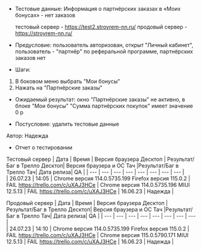 * Тестовые данные: Информация о партнёрских заказах в «Моих бонусах» - нет заказов

	тестовый сервер - https://test2.stroyrem-nn.ru/   продовый сервер - https://stroyrem-nn.ru/

* Предусловие: пользователь авторизован, открыт "Личный кабинет", пользователь - "партнёр" по реферальной программе, партнёрских заказов нет

* Шаги:
1.	В боковом меню выбрать "Мои бонусы"
2.	Нажать на "Партнёрские заказы"

* Ожидаемый результат: окно "Партнёрские заказы" не активно, в блоке "Мои бонусы" "Сумма партнёрских покупок" имеет значение 0 р

* Постусловие: удалить тестовые данные

Автор: Надежда

* Отчет о тестировании
  
Тестовый сервер
| Дата | Время | Версия браузера Десктоп | Результат/Баг в Трелло Десктоп|  Версия браузера и ОС Тач |Результат/Баг в Трелло Тач| Дата релиза| QA  |
| --- | --- | --- | --- |  --- | --- | --- | --- |   
| 26.07.23 | 14:05 | Chrome версия 114.0.5735.199 Firefox версия 115.0.2 | FAIL https://trello.com/c/uXAJ3HCe | Chrome версия 114.0.5735.196 MIUI 12.5.13 | FAIL https://trello.com/c/uXAJ3HCe | 16.06.23 | Надежда |  

Продовый сервер
| Дата | Время | Версия браузера Десктоп | Результат/Баг в Трелло Десктоп|  Версия браузера и ОС Тач |Результат/Баг в Трелло Тач| Дата релиза| QA |
| --- | --- | --- | --- |  --- | --- | --- | --- |   
| 24.07.23 | 14:10 | Chrome версия 114.0.5735.199 Firefox версия 115.0.2 | FAIL https://trello.com/c/uXAJ3HCe | Chrome версия 115.0.5790.171 MIUI 12.5.13 | FAIL https://trello.com/c/uXAJ3HCe | 16.06.23 | Надежда |  